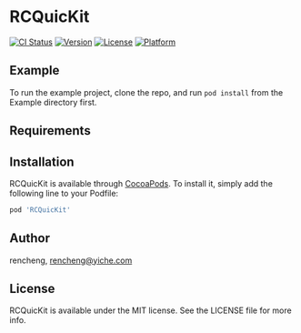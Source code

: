 # RCQuicKit

[![CI Status](https://img.shields.io/travis/rencheng/RCQuicKit.svg?style=flat)](https://travis-ci.org/rencheng/RCQuicKit)
[![Version](https://img.shields.io/cocoapods/v/RCQuicKit.svg?style=flat)](https://cocoapods.org/pods/RCQuicKit)
[![License](https://img.shields.io/cocoapods/l/RCQuicKit.svg?style=flat)](https://cocoapods.org/pods/RCQuicKit)
[![Platform](https://img.shields.io/cocoapods/p/RCQuicKit.svg?style=flat)](https://cocoapods.org/pods/RCQuicKit)

## Example

To run the example project, clone the repo, and run `pod install` from the Example directory first.

## Requirements

## Installation

RCQuicKit is available through [CocoaPods](https://cocoapods.org). To install
it, simply add the following line to your Podfile:

```ruby
pod 'RCQuicKit'
```

## Author

rencheng, rencheng@yiche.com

## License

RCQuicKit is available under the MIT license. See the LICENSE file for more info.
